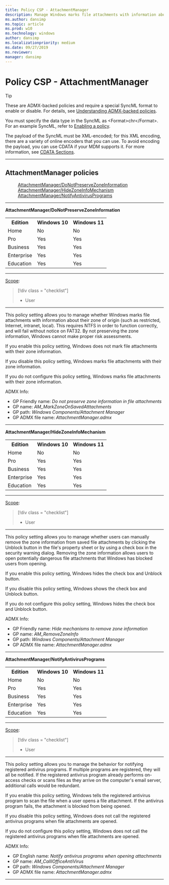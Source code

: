 ```yaml
---
title: Policy CSP - AttachmentManager
description: Manage Windows marks file attachments with information about their zone of origin, such as restricted, internet, intranet, local.
ms.author: dansimp
ms.topic: article
ms.prod: w10
ms.technology: windows
author: dansimp
ms.localizationpriority: medium
ms.date: 09/27/2019
ms.reviewer: 
manager: dansimp
---
```


# Policy CSP - AttachmentManager

>[!TIP]
> These are ADMX-backed policies and require a special SyncML format to enable or disable. For details, see [Understanding ADMX-backed policies](./understanding-admx-backed-policies.md).
> 
> You must specify the data type in the SyncML as &lt;Format&gt;chr&lt;/Format&gt;. For an example SyncML, refer to [Enabling a policy](./understanding-admx-backed-policies.md#enabling-a-policy).
> 
> The payload of the SyncML must be XML-encoded; for this XML encoding, there are a variety of online encoders that you can use. To avoid encoding the payload, you can use CDATA if your MDM supports it. For more information, see [CDATA Sections](http://www.w3.org/TR/REC-xml/#sec-cdata-sect).



<hr/>

<!--Policies-->
## AttachmentManager policies  

<dl>
  <dd>
    <a href="#attachmentmanager-donotpreservezoneinformation">AttachmentManager/DoNotPreserveZoneInformation</a>
  </dd>
  <dd>
    <a href="#attachmentmanager-hidezoneinfomechanism">AttachmentManager/HideZoneInfoMechanism</a>
  </dd>
  <dd>
    <a href="#attachmentmanager-notifyantivirusprograms">AttachmentManager/NotifyAntivirusPrograms</a>
  </dd>
</dl>


<hr/>

<!--Policy-->
<a href="" id="attachmentmanager-donotpreservezoneinformation"></a>**AttachmentManager/DoNotPreserveZoneInformation**  

<!--SupportedSKUs-->
<table>
<tr>
    <th>Edition</th>
    <th>Windows 10</th>
    <th>Windows 11</th> 
</tr>
<tr>
    <td>Home</td>
    <td>No</td>
    <td>No</td>
</tr>
<tr>
    <td>Pro</td>
    <td>Yes</td>
    <td>Yes</td>
</tr>
<tr>
    <td>Business</td>
    <td>Yes</td>
    <td>Yes</td>
</tr>
<tr>
    <td>Enterprise</td>
    <td>Yes</td>
    <td>Yes</td>
</tr>
<tr>
    <td>Education</td>
    <td>Yes</td>
    <td>Yes</td>
</tr>
</table>


<!--/SupportedSKUs-->
<hr/>

<!--Scope-->
[Scope](./policy-configuration-service-provider.md#policy-scope):

> [!div class = "checklist"]
> * User

<hr/>

<!--/Scope-->
<!--Description-->
This policy setting allows you to manage whether Windows marks file attachments with information about their zone of origin (such as restricted, Internet, intranet, local). This requires NTFS in order to function correctly, and will fail without notice on FAT32. By not preserving the zone information, Windows cannot make proper risk assessments.

If you enable this policy setting, Windows does not mark file attachments with their zone information.

If you disable this policy setting, Windows marks file attachments with their zone information.

If you do not configure this policy setting, Windows marks file attachments with their zone information.

<!--/Description-->


<!--ADMXBacked-->
ADMX Info:  
-   GP Friendly name: *Do not preserve zone information in file attachments*
-   GP name: *AM_MarkZoneOnSavedAtttachments*
-   GP path: *Windows Components/Attachment Manager*
-   GP ADMX file name: *AttachmentManager.admx*

<!--/ADMXBacked-->
<!--/Policy-->

<hr/>

<!--Policy-->
<a href="" id="attachmentmanager-hidezoneinfomechanism"></a>**AttachmentManager/HideZoneInfoMechanism**  

<!--SupportedSKUs-->
<table>
<tr>
    <th>Edition</th>
    <th>Windows 10</th>
    <th>Windows 11</th> 
</tr>
<tr>
    <td>Home</td>
    <td>No</td>
    <td>No</td>
</tr>
<tr>
    <td>Pro</td>
    <td>Yes</td>
    <td>Yes</td>
</tr>
<tr>
    <td>Business</td>
    <td>Yes</td>
    <td>Yes</td>
</tr>
<tr>
    <td>Enterprise</td>
    <td>Yes</td>
    <td>Yes</td>
</tr>
<tr>
    <td>Education</td>
    <td>Yes</td>
    <td>Yes</td>
</tr>
</table>


<!--/SupportedSKUs-->
<hr/>

<!--Scope-->
[Scope](./policy-configuration-service-provider.md#policy-scope):

> [!div class = "checklist"]
> * User

<hr/>

<!--/Scope-->
<!--Description-->
This policy setting allows you to manage whether users can manually remove the zone information from saved file attachments by clicking the Unblock button in the file's property sheet or by using a check box in the security warning dialog. Removing the zone information allows users to open potentially dangerous file attachments that Windows has blocked users from opening.

If you enable this policy setting, Windows hides the check box and Unblock button.

If you disable this policy setting, Windows shows the check box and Unblock button.

If you do not configure this policy setting, Windows hides the check box and Unblock button.

<!--/Description-->


<!--ADMXBacked-->
ADMX Info:  
-   GP Friendly name: *Hide mechanisms to remove zone information*
-   GP name: *AM_RemoveZoneInfo*
-   GP path: *Windows Components/Attachment Manager*
-   GP ADMX file name: *AttachmentManager.admx*

<!--/ADMXBacked-->
<!--/Policy-->

<hr/>

<!--Policy-->
<a href="" id="attachmentmanager-notifyantivirusprograms"></a>**AttachmentManager/NotifyAntivirusPrograms**  

<!--SupportedSKUs-->
<table>
<tr>
    <th>Edition</th>
    <th>Windows 10</th>
    <th>Windows 11</th> 
</tr>
<tr>
    <td>Home</td>
    <td>No</td>
    <td>No</td>
</tr>
<tr>
    <td>Pro</td>
    <td>Yes</td>
    <td>Yes</td>
</tr>
<tr>
    <td>Business</td>
    <td>Yes</td>
    <td>Yes</td>
</tr>
<tr>
    <td>Enterprise</td>
    <td>Yes</td>
    <td>Yes</td>
</tr>
<tr>
    <td>Education</td>
    <td>Yes</td>
    <td>Yes</td>
</tr>
</table>


<!--/SupportedSKUs-->
<hr/>

<!--Scope-->
[Scope](./policy-configuration-service-provider.md#policy-scope):

> [!div class = "checklist"]
> * User

<hr/>

<!--/Scope-->
<!--Description-->
This policy setting allows you to manage the behavior for notifying registered antivirus programs. If multiple programs are registered, they will all be notified. If the registered antivirus program already performs on-access checks or scans files as they arrive on the computer's email server, additional calls would be redundant. 

If you enable this policy setting, Windows tells the registered antivirus program to scan the file when a user opens a file attachment. If the antivirus program fails, the attachment is blocked from being opened.

If you disable this policy setting, Windows does not call the registered antivirus programs when file attachments are opened.

If you do not configure this policy setting, Windows does not call the registered antivirus programs when file attachments are opened.

<!--/Description-->


<!--ADMXBacked-->
ADMX Info:  
-   GP English name: *Notify antivirus programs when opening attachments*
-   GP name: *AM_CallIOfficeAntiVirus*
-   GP path: *Windows Components/Attachment Manager*
-   GP ADMX file name: *AttachmentManager.admx*

<!--/ADMXBacked-->
<!--/Policy-->
<hr/>



<!--/Policies-->

